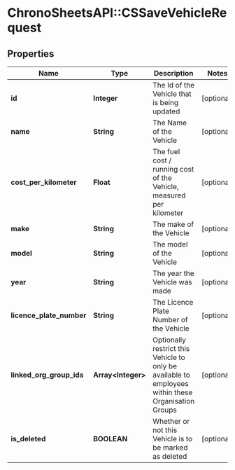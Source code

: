 # ChronoSheetsAPI::CSSaveVehicleRequest

## Properties
Name | Type | Description | Notes
------------ | ------------- | ------------- | -------------
**id** | **Integer** | The Id of the Vehicle that is being updated | [optional] 
**name** | **String** | The Name of the Vehicle | [optional] 
**cost_per_kilometer** | **Float** | The fuel cost / running cost of the Vehicle, measured per kilometer | [optional] 
**make** | **String** | The make of the Vehicle | [optional] 
**model** | **String** | The model of the Vehicle | [optional] 
**year** | **String** | The year the Vehicle was made | [optional] 
**licence_plate_number** | **String** | The Licence Plate Number of the Vehicle | [optional] 
**linked_org_group_ids** | **Array&lt;Integer&gt;** | Optionally restrict this Vehicle to only be available to employees within these Organisation Groups | [optional] 
**is_deleted** | **BOOLEAN** | Whether or not this Vehicle is to be marked as deleted | [optional] 


